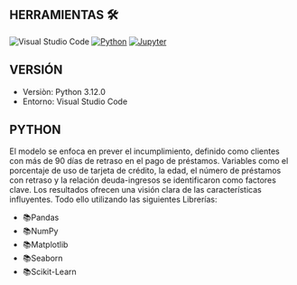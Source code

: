 ## HERRAMIENTAS 🛠️
![Visual Studio Code](https://img.shields.io/badge/Visual_Studio_Code-0078D4?style=for-the-badge&logo=visual%20studio%20code&logoColor=white)
[![Python](https://img.shields.io/badge/Python-FFD43B?style=for-the-badge&logo=python&logoColor=blue)](https://www.python.org/)
[![Jupyter](https://img.shields.io/badge/Jupyter-F37626.svg?&style=for-the-badge&logo=Jupyter&logoColor=white)](https://jupyter.org/)


## VERSIÓN 

* Versiòn: Python 3.12.0  
* Entorno: Visual Studio Code

## PYTHON

El modelo se enfoca en prever el incumplimiento, definido como clientes con más de 90 días de retraso en el pago de préstamos. Variables como el porcentaje de uso de tarjeta de crédito, la edad, el número de préstamos con retraso y la relación deuda-ingresos se identificaron como factores clave. Los resultados ofrecen una visión clara de las características influyentes. Todo ello utilizando las siguientes Librerías:

* 📚Pandas
* 📚NumPy
* 📚Matplotlib
* 📚Seaborn
* 📚Scikit-Learn



